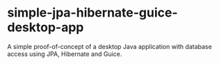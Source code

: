 simple-jpa-hibernate-guice-desktop-app
======================================

A simple proof-of-concept of a desktop Java application with database access using JPA, Hibernate and Guice.